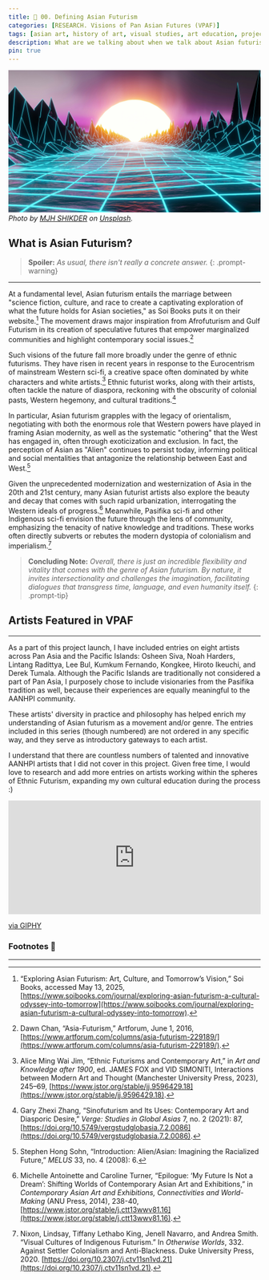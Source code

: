```yaml
---
title: 🔎 00. Defining Asian Futurism 
categories: [RESEARCH. Visions of Pan Asian Futures (VPAF)]
tags: [asian art, history of art, visual studies, art education, project overview, futurism]
description: What are we talking about when we talk about Asian futurism?
pin: true
---
```


![image](/images/introtop.jpg)
*Photo by [MJH SHIKDER](https://unsplash.com/@mjh_shikder?utm_content=creditCopyText&utm_medium=referral&utm_source=unsplash) on [Unsplash](https://unsplash.com/photos/a-computer-generated-image-of-a-futuristic-landscape-U62hhCof3xA?utm_content=creditCopyText&utm_medium=referral&utm_source=unsplash").*
      

## What is Asian Futurism?
> **Spoiler:** *As usual, there isn't really a concrete answer.*
{: .prompt-warning}

---

At a fundamental level, Asian futurism entails the marriage between "science fiction, culture, and race to create a captivating exploration of what the future holds for Asian societies," as Soi Books puts it on their website.[^fn-nth-2] The movement draws major inspiration from Afrofuturism and Gulf Futurism in its creation of speculative futures that empower marginalized communities and highlight contemporary social issues.[^footnote] 

Such visions of the future fall more broadly under the genre of ethnic futurisms. They have risen in recent years in response to the Eurocentrism of mainstream Western sci-fi, a creative space often dominated by white characters and white artists.[^fn-nth-3] Ethnic futurist works, along with their artists, often tackle the nature of diaspora, reckoning with the obscurity of colonial pasts, Western hegemony, and cultural traditions.[^fn-nth-5] 

In particular, Asian futurism grapples with the legacy of orientalism, negotiating with both the enormous role that Western powers have played in framing Asian modernity, as well as the systematic "othering" that the West has engaged in, often through exoticization and exclusion. In fact, the perception of Asian as "Alien" continues to persist today, informing political and social mentalities that antagonize the relationship between East and West.[^fn-nth-6]

Given the unprecedented modernization and westernization of Asia in the 20th and 21st century, many Asian futurist artists also explore the beauty and decay that comes with such rapid urbanization, interrogating the Western ideals of progress.[^fn-nth-4] Meanwhile, Pasifika sci-fi and other Indigenous sci-fi envision the future through the lens of community, emphasizing the tenacity of native knowledge and traditions. These works often directly subverts or rebutes the modern dystopia of colonialism and imperialism.[^fn-nth-7]

> **Concluding Note:** *Overall, there is just an incredible flexibility and vitality that comes with the genre of Asian futurism. By nature, it invites intersectionality and challenges the imagination, facilitating dialogues that transgress time, language, and even humanity itself.*
{: .prompt-tip}

## Artists Featured in VPAF
---
As a part of this project launch, I have included entries on eight artists across Pan Asia and the Pacific Islands: Osheen Siva, Noah Harders, Lintang Radittya, Lee Bul, Kumkum Fernando, Kongkee, Hiroto Ikeuchi, and Derek Tumala. Although the Pacific Islands are traditionally not considered a part of Pan Asia, I purposely chose to include visionaries from the Pasifika tradition as well, because their experiences are equally meaningful to the AANHPI community.

These artists' diversity in practice and philosophy has helped enrich my understanding of Asian futurism as a movement and/or  genre. The entries included in this series (though numbered) are not ordered in any specific way, and they serve as introductory gateways to each artist.

I understand that there are countless numbers of talented and innovative AANHPI artists that I did not cover in this project. Given free time, I would love to research and add more entries on artists working within the spheres of Ethnic Futurism, expanding my own cultural education during the process :)

<div style="width:100%;height:0;padding-bottom:45%;position:relative;"><iframe src="https://giphy.com/embed/NKEt9elQ5cR68" width="100%" height="100%" style="position:absolute" frameBorder="0" class="giphy-embed" allowFullScreen></iframe></div><p><a href="https://giphy.com/gifs/art-pixel-city-NKEt9elQ5cR68">via GIPHY</a></p>

### Footnotes 📄
---
[^footnote]: Dawn Chan, “Asia-Futurism,” Artforum, June 1, 2016, [https://www.artforum.com/columns/asia-futurism-229189/](https://www.artforum.com/columns/asia-futurism-229189/).
[^fn-nth-2]: “Exploring Asian Futurism: Art, Culture, and Tomorrow’s Vision,” Soi Books, accessed May 13, 2025, [https://www.soibooks.com/journal/exploring-asian-futurism-a-cultural-odyssey-into-tomorrow](https://www.soibooks.com/journal/exploring-asian-futurism-a-cultural-odyssey-into-tomorrow).
[^fn-nth-3]: Alice Ming Wai Jim, “Ethnic Futurisms and Contemporary Art,” in *Art and Knowledge after 1900*, ed. JAMES FOX and VID SIMONITI, Interactions between Modern Art and Thought (Manchester University Press, 2023), 245–69, [https://www.jstor.org/stable/jj.9596429.18](https://www.jstor.org/stable/jj.9596429.18).
[^fn-nth-4]: Michelle Antoinette and Caroline Turner, “Epilogue: ‘My Future Is Not a Dream’: Shifting Worlds of Contemporary Asian Art and Exhibitions,” in *Contemporary Asian Art and Exhibitions, Connectivities and World-Making* (ANU Press, 2014), 238-40, [https://www.jstor.org/stable/j.ctt13wwv81.16](https://www.jstor.org/stable/j.ctt13wwv81.16).
[^fn-nth-5]: Gary Zhexi Zhang, “Sinofuturism and Its Uses: Contemporary Art and Diasporic Desire,” *Verge: Studies in Global Asias* 7, no. 2 (2021): 87, [https://doi.org/10.5749/vergstudglobasia.7.2.0086](https://doi.org/10.5749/vergstudglobasia.7.2.0086).
[^fn-nth-6]: Stephen Hong Sohn, “Introduction: Alien/Asian: Imagining the Racialized Future,” *MELUS* 33, no. 4 (2008): 6.
[^fn-nth-7]: Nixon, Lindsay, Tiffany Lethabo King, Jenell Navarro, and Andrea Smith. “Visual Cultures of Indigenous Futurism.” In *Otherwise Worlds*, 332. Against Settler Colonialism and Anti-Blackness. Duke University Press, 2020. [https://doi.org/10.2307/j.ctv11sn1vd.21](https://doi.org/10.2307/j.ctv11sn1vd.21).


